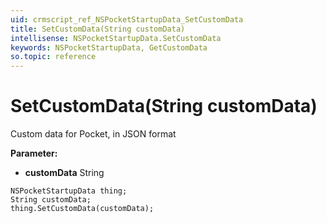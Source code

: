 ```yaml
---
uid: crmscript_ref_NSPocketStartupData_SetCustomData
title: SetCustomData(String customData)
intellisense: NSPocketStartupData.SetCustomData
keywords: NSPocketStartupData, GetCustomData
so.topic: reference
---
```


# SetCustomData(String customData)

Custom data for Pocket, in JSON format

**Parameter:** 
 - **customData** String

```crmscript
NSPocketStartupData thing;
String customData;
thing.SetCustomData(customData);
```

